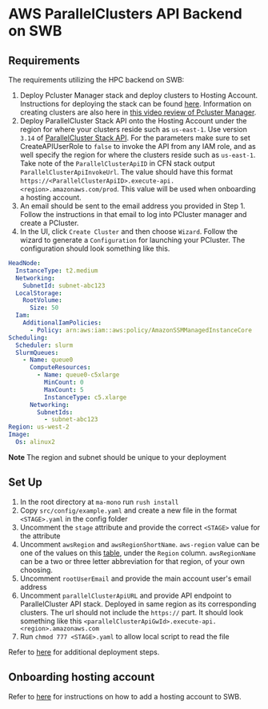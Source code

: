 # AWS ParallelClusters API Backend on SWB

## Requirements
The requirements utilizing the HPC backend on SWB:
1. Deploy Pcluster Manager stack and deploy clusters to Hosting Account. 
Instructions for deploying the stack can be found [here](https://pcluster.cloud/01-getting-started.html). Information on creating clusters are also here in [this video review of Pcluster Manager](https://www.youtube.com/watch?v=Z1vlpJYb1KQ).
2. Deploy ParallelCluster Stack API onto the Hosting Account under the region for where your clusters reside such as `us-east-1`. Use version `3.14` of [ParallelCluster Stack API](https://docs.aws.amazon.com/parallelcluster/latest/ug/api-reference-v3.html). For the parameters make sure to set CreateAPIUserRole to `false` to invoke the API from any IAM role, and as well specify the region for where the clusters reside such as `us-east-1`. Take note of the `ParallelClusterApiID` in CFN stack output `ParallelClusterApiInvokeUrl`. The value should have this format `https://<ParallelClusterApiID>.execute-api.<region>.amazonaws.com/prod`. This value will be used when onboarding a hosting account.
3. An email should be sent to the email address you provided in Step 1. Follow the instructions in that email to log into PCluster manager and create a PCluster.
4. In the UI, click `Create Cluster` and then choose `Wizard`. Follow the wizard to generate a `Configuration` for launching your PCluster. The configuration should look something like this.
```yaml
HeadNode:
  InstanceType: t2.medium
  Networking:
    SubnetId: subnet-abc123
  LocalStorage:
    RootVolume:
      Size: 50
  Iam:
    AdditionalIamPolicies:
      - Policy: arn:aws:iam::aws:policy/AmazonSSMManagedInstanceCore
Scheduling:
  Scheduler: slurm
  SlurmQueues:
    - Name: queue0
      ComputeResources:
        - Name: queue0-c5xlarge
          MinCount: 0
          MaxCount: 5
          InstanceType: c5.xlarge
      Networking:
        SubnetIds:
          - subnet-abc123
Region: us-west-2
Image:
  Os: alinux2
```
**Note**
The region and subnet should be unique to your deployment

## Set Up
1. In the root directory at `ma-mono` run `rush install`
2. Copy `src/config/example.yaml` and create a new file in the format `<STAGE>.yaml` in the config folder
3. Uncomment the `stage` attribute and provide the correct `<STAGE>` value for the attribute
4. Uncomment `awsRegion` and `awsRegionShortName`. `aws-region` value can be one of the values on this [table](https://docs.aws.amazon.com/AmazonRDS/latest/UserGuide/Concepts.RegionsAndAvailabilityZones.html#Concepts.RegionsAndAvailabilityZones.Regions), under the `Region` column. `awsRegionName` can be a two or three letter abbreviation for that region, of your own choosing.
5. Uncomment `rootUserEmail` and provide the main account user's email address
6. Uncomment `parallelClusterApiURL` and provide API endpoint to ParallelCluster API stack. Deployed in same region as its corresponding clusters. The url should not include the `https://` part. It should look something like this `<parallelClusterApiGwId>.execute-api.<region>.amazonaws.com`
7. Run `chmod 777 <STAGE>.yaml` to allow local script to read the file

Refer to [here](../../README.md#deploying-code) for additional deployment steps.

## Onboarding hosting account
Refer to [here](../../SETUP_v2p1.md#deploy-to-the-hosting-account) for instructions on how to add a hosting account to SWB.